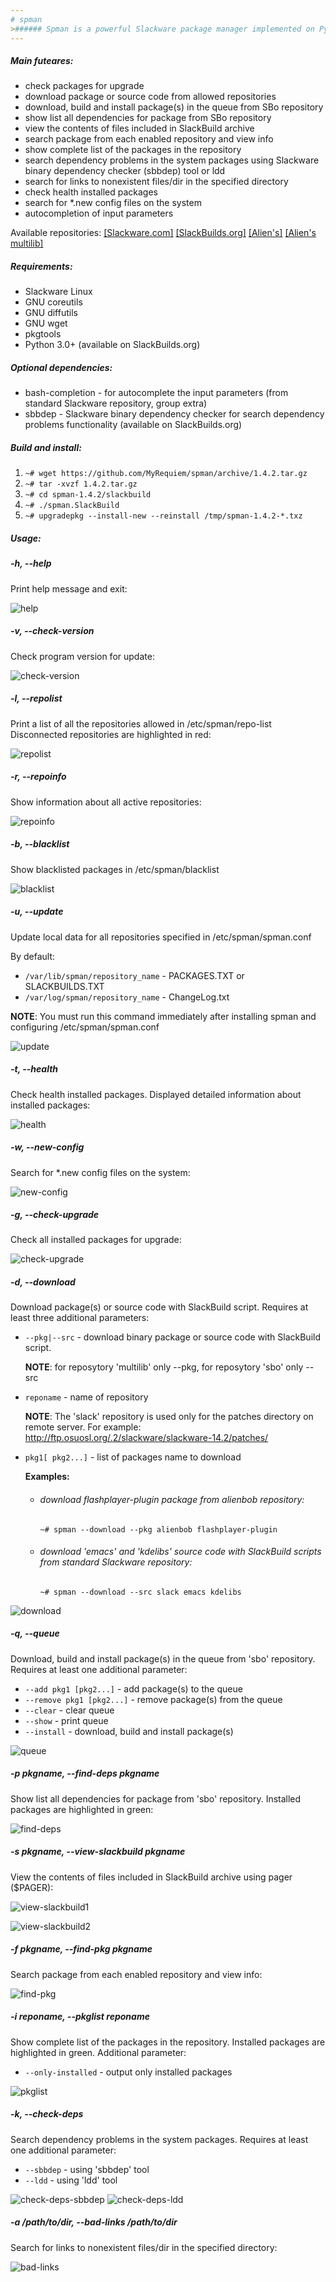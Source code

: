 ```yaml
---
# spman
>###### Spman is a powerful Slackware package manager implemented on Python3 and licensed under the MIT license.
---
```

##### Main futeares:
* check packages for upgrade
* download package or source code from allowed repositories
* download, build and install package(s) in the queue from SBo repository
* show list all dependencies for package from SBo repository
* view the contents of files included in SlackBuild archive
* search package from each enabled repository and view info
* show complete list of the packages in the repository
* search dependency problems in the system packages using Slackware binary dependency checker (sbbdep) tool or ldd
* search for links to nonexistent files/dir in the specified directory
* check health installed packages
* search for *.new config files on the system
* autocompletion of input parameters

Available repositories: [[Slackware.com]][1] [[SlackBuilds.org]][2] [[Alien's]][3] [[Alien's multilib]][4]

##### Requirements:
* Slackware Linux
* GNU coreutils
* GNU diffutils
* GNU wget
* pkgtools
* Python 3.0+ (available on SlackBuilds.org)

##### Optional dependencies:
* bash-completion - for autocomplete the input parameters (from standard Slackware repository, group extra)
* sbbdep - Slackware binary dependency checker for search dependency problems functionality (available on SlackBuilds.org)

##### Build and install:
1. `~# wget https://github.com/MyRequiem/spman/archive/1.4.2.tar.gz`
2. `~# tar -xvzf 1.4.2.tar.gz`
3. `~# cd spman-1.4.2/slackbuild`
4. `~# ./spman.SlackBuild`
5. `~# upgradepkg --install-new --reinstall /tmp/spman-1.4.2-*.txz`

##### Usage:
##### -h, --help

Print help message and exit:

![help][5]

##### -v, --check-version

Check program version for update:

![check-version][6]

##### -l, --repolist

Print a list of all the repositories allowed in /etc/spman/repo-list
Disconnected repositories are highlighted in red:

![repolist][7]

##### -r, --repoinfo

Show information about all active repositories:

![repoinfo][8]

##### -b, --blacklist

Show blacklisted packages in /etc/spman/blacklist

![blacklist][9]

##### -u, --update

Update local data for all repositories specified in /etc/spman/spman.conf

By default:
* `/var/lib/spman/repository_name`  - PACKAGES.TXT or SLACKBUILDS.TXT
* `/var/log/spman/repository_name`  - ChangeLog.txt

**NOTE**: You must run this command immediately after installing spman and
configuring /etc/spman/spman.conf

![update][10]

##### -t, --health

Check health installed packages. Displayed detailed information about
installed packages:

![health][11]

##### -w, --new-config
Search for *.new config files on the system:

![new-config][12]

##### -g, --check-upgrade
Check all installed packages for upgrade:

![check-upgrade][13]

##### -d, --download
Download package(s) or source code with SlackBuild script.
Requires at least three additional parameters:
* `--pkg|--src` - download binary package or source code with SlackBuild script.

    **NOTE**: for reposytory 'multilib' only --pkg, for reposytory 'sbo' only --src
* `reponame` - name of repository

    **NOTE**: The 'slack' repository is used only for the patches directory on remote server. For example: http://ftp.osuosl.org/.2/slackware/slackware-14.2/patches/
* `pkg1[ pkg2...]` - list of packages name to download

    **Examples:**

    * ###### download flashplayer-plugin package from alienbob repository:
        `~# spman --download --pkg alienbob flashplayer-plugin`

    * ###### download 'emacs' and 'kdelibs' source code with SlackBuild scripts from standard Slackware repository:
        `~# spman --download --src slack emacs kdelibs`

![download][14]

##### -q, --queue
Download, build and install package(s) in the queue
from 'sbo' repository. Requires at least one additional parameter:
* `--add pkg1 [pkg2...]` - add package(s) to the queue
* `--remove pkg1 [pkg2...]` - remove package(s) from the queue
* `--clear`   - clear queue
* `--show`    - print queue
* `--install` - download, build and install package(s)

![queue][15]

##### -p pkgname, --find-deps pkgname
Show list all dependencies for package from 'sbo' repository. Installed packages are highlighted in green:

![find-deps][16]

##### -s pkgname, --view-slackbuild pkgname
View the contents of files included in SlackBuild archive
using pager ($PAGER):

![view-slackbuild1][17]

![view-slackbuild2][18]

##### -f pkgname, --find-pkg pkgname
Search package from each enabled repository and view info:

![find-pkg][19]

##### -i reponame, --pkglist reponame
Show complete list of the packages in the repository. Installed
packages are highlighted in green. Additional parameter:
* `--only-installed` - output only installed packages

![pkglist][20]

##### -k, --check-deps
Search dependency problems in the system packages. Requires at
least one additional parameter:
* `--sbbdep` - using 'sbbdep' tool
* `--ldd` - using 'ldd' tool

![check-deps-sbbdep][21]
![check-deps-ldd][22]

##### -a /path/to/dir, --bad-links /path/to/dir
Search for links to nonexistent files/dir in the specified directory:

![bad-links][23]

[1]: http://ftp.osuosl.org/.2/slackware/
[2]: http://slackbuilds.org/slackbuilds/
[3]: http://bear.alienbase.nl/mirrors/people/alien/sbrepos/
[4]: http://www.slackware.com/~alien/multilib/
[5]: https://github.com/MyRequiem/spman/raw/master/imgs/help.png
[6]: https://github.com/MyRequiem/spman/raw/master/imgs/check-version.png
[7]: https://github.com/MyRequiem/spman/raw/master/imgs/repolist.png
[8]: https://github.com/MyRequiem/spman/raw/master/imgs/repoinfo.png
[9]: https://github.com/MyRequiem/spman/raw/master/imgs/blacklist.png
[10]: https://github.com/MyRequiem/spman/raw/master/imgs/update.png
[11]: https://github.com/MyRequiem/spman/raw/master/imgs/health.png
[12]: https://github.com/MyRequiem/spman/raw/master/imgs/new-config.png
[13]: https://github.com/MyRequiem/spman/raw/master/imgs/check-upgrade.png
[14]: https://github.com/MyRequiem/spman/raw/master/imgs/download.png
[15]: https://github.com/MyRequiem/spman/raw/master/imgs/queue.png
[16]: https://github.com/MyRequiem/spman/raw/master/imgs/find-deps.png
[17]: https://github.com/MyRequiem/spman/raw/master/imgs/view-slackbuild1.png
[18]: https://github.com/MyRequiem/spman/raw/master/imgs/view-slackbuild2.png
[19]: https://github.com/MyRequiem/spman/raw/master/imgs/find-pkg.png
[20]: https://github.com/MyRequiem/spman/raw/master/imgs/pkglist.png
[21]: https://github.com/MyRequiem/spman/raw/master/imgs/check-deps-sbbdep.png
[22]: https://github.com/MyRequiem/spman/raw/master/imgs/check-deps-ldd.png
[23]: https://github.com/MyRequiem/spman/raw/master/imgs/bad-links.png

